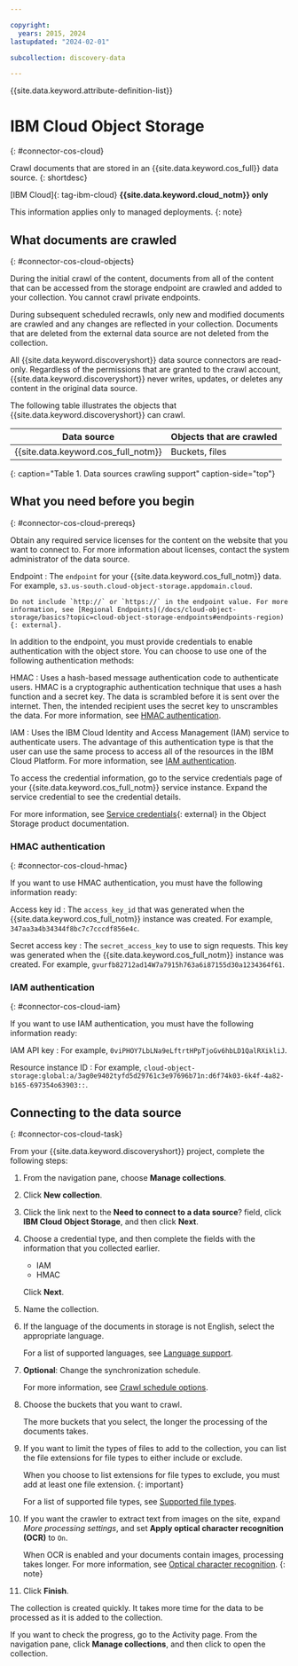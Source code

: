 ```yaml
---

copyright:
  years: 2015, 2024
lastupdated: "2024-02-01"

subcollection: discovery-data

---
```


{{site.data.keyword.attribute-definition-list}}

# IBM Cloud Object Storage
{: #connector-cos-cloud}

Crawl documents that are stored in an {{site.data.keyword.cos_full}} data source.
{: shortdesc}

[IBM Cloud]{: tag-ibm-cloud} **{{site.data.keyword.cloud_notm}} only**

This information applies only to managed deployments.
{: note}

## What documents are crawled
{: #connector-cos-cloud-objects}

During the initial crawl of the content, documents from all of the content that can be accessed from the storage endpoint are crawled and added to your collection. You cannot crawl private endpoints.

During subsequent scheduled recrawls, only new and modified documents are crawled and any changes are reflected in your collection. Documents that are deleted from the external data source are not deleted from the collection.

All {{site.data.keyword.discoveryshort}} data source connectors are read-only. Regardless of the permissions that are granted to the crawl account, {{site.data.keyword.discoveryshort}} never writes, updates, or deletes any content in the original data source.

The following table illustrates the objects that {{site.data.keyword.discoveryshort}} can crawl.

| Data source | Objects that are crawled |
|-------------|--------------------------|
| {{site.data.keyword.cos_full_notm}} | Buckets, files |
{: caption="Table 1. Data sources crawling support" caption-side="top"}

## What you need before you begin
{: #connector-cos-cloud-prereqs}

Obtain any required service licenses for the content on the website that you want to connect to. For more information about licenses, contact the system administrator of the data source.

Endpoint
:   The `endpoint` for your {{site.data.keyword.cos_full_notm}} data. For example, `s3.us-south.cloud-object-storage.appdomain.cloud`.

    Do not include `http://` or `https://` in the endpoint value. For more information, see [Regional Endpoints](/docs/cloud-object-storage/basics?topic=cloud-object-storage-endpoints#endpoints-region){: external}.

In addition to the endpoint, you must provide credentials to enable authentication with the object store. You can choose to use one of the following authentication methods:

HMAC
:    Uses a hash-based message authentication code to authenticate users. HMAC is a cryptographic authentication technique that uses a hash function and a secret key. The data is scrambled before it is sent over the internet. Then, the intended recipient uses the secret key to unscrambles the data. For more information, see [HMAC authentication](#connector-cos-cloud-hmac).

IAM
:    Uses the IBM Cloud Identity and Access Management (IAM) service to authenticate users. The advantage of this authentication type is that the user can use the same process to access all of the resources in the IBM Cloud Platform. For more information, see [IAM authentication](#connector-cos-cloud-iam).

To access the credential information, go to the service credentials page of your {{site.data.keyword.cos_full_notm}} service instance. Expand the service credential to see the credential details. 

For more information, see [Service credentials](/docs/cloud-object-storage/iam?topic=cloud-object-storage-service-credentials){: external} in the Object Storage product documentation.

### HMAC authentication
{: #connector-cos-cloud-hmac}

If you want to use HMAC authentication, you must have the following information ready:

Access key id
:   The `access_key_id` that was generated when the {{site.data.keyword.cos_full_notm}} instance was created. For example, `347aa3a4b34344f8bc7c7cccdf856e4c`.

Secret access key
:   The `secret_access_key` to use to sign requests. This key was generated when the {{site.data.keyword.cos_full_notm}} instance was created. For example,  `gvurfb82712ad14W7a7915h763a6i87155d30a1234364f61`.

### IAM authentication
{: #connector-cos-cloud-iam}

If you want to use IAM authentication, you must have the following information ready:

IAM API key
:   For example, `0viPHOY7LbLNa9eLftrtHPpTjoGv6hbLD1QalRXikliJ`.

Resource instance ID
:   For example, `cloud-object-storage:global:a/3ag0e9402tyfd5d29761c3e97696b71n:d6f74k03-6k4f-4a82-b165-697354o63903::`.

## Connecting to the data source
{: #connector-cos-cloud-task}

From your {{site.data.keyword.discoveryshort}} project, complete the following steps:

1.  From the navigation pane, choose **Manage collections**.
1.  Click **New collection**.
1.  Click the link next to the **Need to connect to a data source**? field, click **IBM Cloud Object Storage**, and then click **Next**.
1.  Choose a credential type, and then complete the fields with the information that you collected earlier.

    -   IAM
    -   HMAC
    
    Click **Next**.
1.  Name the collection.
1.  If the language of the documents in storage is not English, select the appropriate language.

    For a list of supported languages, see [Language support](/docs/discovery-data?topic=discovery-data-language-support).
1.  **Optional**: Change the synchronization schedule.

    For more information, see [Crawl schedule options](/docs/discovery-data?topic=discovery-data-collections#crawlschedule).
1.  Choose the buckets that you want to crawl.

    The more buckets that you select, the longer the processing of the documents takes.

1.  If you want to limit the types of files to add to the collection, you can list the file extensions for file types to either include or exclude.

    When you choose to list extensions for file types to exclude, you must add at least one file extension.
    {: important}

    For a list of supported file types, see [Supported file types](/docs/discovery-data?topic=discovery-data-collections#supportedfiletypes).

1.  If you want the crawler to extract text from images on the site, expand *More processing settings*, and set **Apply optical character recognition (OCR)** to `On`.

    When OCR is enabled and your documents contain images, processing takes longer. For more information, see [Optical character recognition](/docs/discovery-data?topic=discovery-data-collections#ocr).
    {: note}

1.  Click **Finish**.

The collection is created quickly. It takes more time for the data to be processed as it is added to the collection.

If you want to check the progress, go to the Activity page. From the navigation pane, click **Manage collections**, and then click to open the collection.
